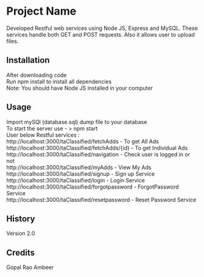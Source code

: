 # Project Name

Developed Restful web services using Node JS, Express and MySQL.  These services handle both GET and POST requests.  Also it allows user to upload files. 

## Installation

After downloading code <br/>
Run npm install to install all dependencies <br/>
Note: You should have Node JS installed in your computer

## Usage
Import mySQl (database.sql) dump file to your database <br/>
To start the server use - > npm start <br/>
User below Restful services :  <br/>
http://localhost:3000/taClassified/fetchAdds  - To get All Ads </br>
http://localhost:3000/taClassified/fetchAdds/{id} - To get Individual Ads <br/>
http://localhost:3000/taClassified/navigation - Check user is logged in or not <br/>
http://localhost:3000/taClassified/myAdds - View My Ads <br/>
http://localhost:3000/taClassified/signup - Sign up Service<br/>
http://localhost:3000/taClassified/login - Login Service <br/>
http://localhost:3000/taClassified/forgotpassword - ForgotPassword Service <br/>
http://localhost:3000/taClassified/resetpassword - Reset Password Service <br/>


## History

Version 2.0

## Credits

Gopal Rao Ambeer

 
